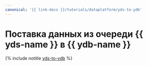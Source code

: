 ```yaml
---
canonical: '{{ link-docs }}/tutorials/dataplatform/yds-to-ydb'
---
```


# Поставка данных из очереди {{ yds-name }} в {{ ydb-name }}

{% include notitle [yds-to-ydb](../../_tutorials/dataplatform/yds-to-ydb.md) %}
